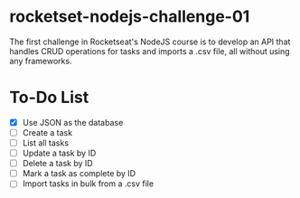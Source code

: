 # rocketset-nodejs-challenge-01

The first challenge in Rocketseat's NodeJS course is to develop an API that handles CRUD operations for tasks and imports a .csv file, all without using any frameworks.

# To-Do List

- [x] Use JSON as the database
- [ ] Create a task
- [ ] List all tasks
- [ ] Update a task by ID
- [ ] Delete a task by ID
- [ ] Mark a task as complete by ID
- [ ] Import tasks in bulk from a .csv file
